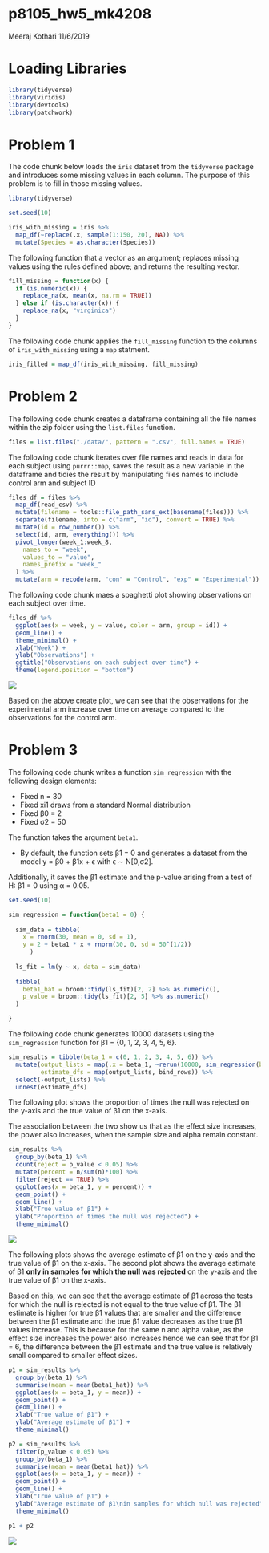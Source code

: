 p8105\_hw5\_mk4208
================
Meeraj Kothari
11/6/2019

# Loading Libraries

``` r
library(tidyverse)
library(viridis)
library(devtools)
library(patchwork)
```

# Problem 1

The code chunk below loads the `iris` dataset from the `tidyverse`
package and introduces some missing values in each column. The purpose
of this problem is to fill in those missing values.

``` r
library(tidyverse)

set.seed(10)

iris_with_missing = iris %>% 
  map_df(~replace(.x, sample(1:150, 20), NA)) %>%
  mutate(Species = as.character(Species))
```

The following function that a vector as an argument; replaces missing
values using the rules defined above; and returns the resulting vector.

``` r
fill_missing = function(x) {
  if (is.numeric(x)) {
    replace_na(x, mean(x, na.rm = TRUE))
  } else if (is.character(x)) {
    replace_na(x, "virginica")
  }
}
```

The following code chunk applies the `fill_missing` function to the
columns of `iris_with_missing` using a `map` statment.

``` r
iris_filled = map_df(iris_with_missing, fill_missing)
```

# Problem 2

The following code chunk creates a dataframe containing all the file
names within the zip folder using the `list.files` function.

``` r
files = list.files("./data/", pattern = ".csv", full.names = TRUE) 
```

The following code chunk iterates over file names and reads in data for
each subject using `purrr::map`, saves the result as a new variable in
the dataframe and tidies the result by manipulating files names to
include control arm and subject ID

``` r
files_df = files %>% 
  map_df(read_csv) %>% 
  mutate(filename = tools::file_path_sans_ext(basename(files))) %>%
  separate(filename, into = c("arm", "id"), convert = TRUE) %>% 
  mutate(id = row_number()) %>%
  select(id, arm, everything()) %>%
  pivot_longer(week_1:week_8,
    names_to = "week",
    values_to = "value",
    names_prefix = "week_"
  ) %>% 
  mutate(arm = recode(arm, "con" = "Control", "exp" = "Experimental"))
```

The following code chunk maes a spaghetti plot showing observations on
each subject over time.

``` r
files_df %>% 
  ggplot(aes(x = week, y = value, color = arm, group = id)) +
  geom_line() + 
  theme_minimal() + 
  xlab("Week") +
  ylab("Observations") +
  ggtitle("Observations on each subject over time") +
  theme(legend.position = "bottom") 
```

![](p8105_hw5_mk4208_files/figure-gfm/unnamed-chunk-7-1.png)<!-- -->

Based on the above create plot, we can see that the observations for the
experimental arm increase over time on average compared to the
observations for the control arm.

# Problem 3

The following code chunk writes a function `sim_regression` with the
following design elements:

  - Fixed n = 30
  - Fixed xi1 draws from a standard Normal distribution
  - Fixed β0 = 2
  - Fixed σ2 = 50

The function takes the argument `beta1`.

  - By default, the function sets β1 = 0 and generates a dataset from
    the model y = β0 + β1x + ϵ with ϵ ∼ N\[0,σ2\].

Additionally, it saves the β1 estimate and the p-value arising from a
test of H: β1 = 0 using α = 0.05.

``` r
set.seed(10)

sim_regression = function(beta1 = 0) {
  
  sim_data = tibble(
    x = rnorm(30, mean = 0, sd = 1),
    y = 2 + beta1 * x + rnorm(30, 0, sd = 50^(1/2))
      )
  
  ls_fit = lm(y ~ x, data = sim_data)
  
  tibble(
    beta1_hat = broom::tidy(ls_fit)[2, 2] %>% as.numeric(),
    p_value = broom::tidy(ls_fit)[2, 5] %>% as.numeric()
  )

}
```

The following code chunk generates 10000 datasets using the
`sim_regression` function for β1 = {0, 1, 2, 3, 4, 5, 6}.

``` r
sim_results = tibble(beta_1 = c(0, 1, 2, 3, 4, 5, 6)) %>% 
  mutate(output_lists = map(.x = beta_1, ~rerun(10000, sim_regression(beta1 = .x))),
         estimate_dfs = map(output_lists, bind_rows)) %>%
  select(-output_lists) %>%
  unnest(estimate_dfs)
```

The following plot shows the proportion of times the null was rejected
on the y-axis and the true value of β1 on the x-axis.

The association between the two show us that as the effect size
increases, the power also increases, when the sample size and alpha
remain constant.

``` r
sim_results %>% 
  group_by(beta_1) %>%
  count(reject = p_value < 0.05) %>% 
  mutate(percent = n/sum(n)*100) %>% 
  filter(reject == TRUE) %>%
  ggplot(aes(x = beta_1, y = percent)) +
  geom_point() + 
  geom_line() + 
  xlab("True value of β1") +
  ylab("Proportion of times the null was rejected") +
  theme_minimal()
```

![](p8105_hw5_mk4208_files/figure-gfm/unnamed-chunk-10-1.png)<!-- -->

The following plots shows the average estimate of β1 on the y-axis and
the true value of β1 on the x-axis. The second plot shows the average
estimate of β1 **only in samples for which the null was rejected** on
the y-axis and the true value of β1 on the x-axis.

Based on this, we can see that the average estimate of β1 across the
tests for which the null is rejected is not equal to the true value of
β1. The β1 estimate is higher for true β1 values that are smaller and
the difference between the β1 estimate and the true β1 value decreases
as the true β1 values increase. This is because for the same n and alpha
value, as the effect size increases the power also increases hence we
can see that for β1 = 6, the difference between the β1 estimate and the
true value is relatively small compared to smaller effect sizes.

``` r
p1 = sim_results %>% 
  group_by(beta_1) %>%
  summarise(mean = mean(beta1_hat)) %>% 
  ggplot(aes(x = beta_1, y = mean)) + 
  geom_point() + 
  geom_line() + 
  xlab("True value of β1") + 
  ylab("Average estimate of β1") +
  theme_minimal()

p2 = sim_results %>% 
  filter(p_value < 0.05) %>% 
  group_by(beta_1) %>%
  summarise(mean = mean(beta1_hat)) %>% 
  ggplot(aes(x = beta_1, y = mean)) + 
  geom_point() +
  geom_line() +
  xlab("True value of β1") + 
  ylab("Average estimate of β1\nin samples for which null was rejected") + 
  theme_minimal()

p1 + p2
```

![](p8105_hw5_mk4208_files/figure-gfm/unnamed-chunk-11-1.png)<!-- -->

